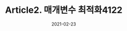 ---
title:  "Article2. 매개변수 최적화4122"

categories:
  - 빅데이터 분석 기사
tags: 
  - Part4. 빅데이터 결과 해석
  - Chapter1. 분석 모형 평가 및 개선
  - Section2. 분석 모형 개선
  - Article2. 매개변수 최적화

toc: true
toc_sticky: true
 
date: 2021-02-23
last_modified_at: 2021-02-25
---